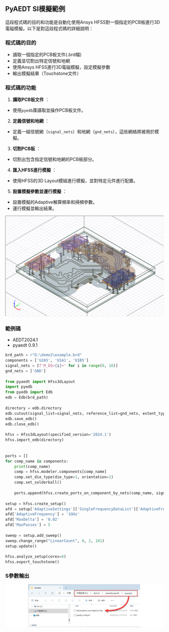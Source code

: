 PyAEDT SI模擬範例
---

這段程式碼的目的和功能是自動化使用Ansys HFSS對一個指定的PCB板進行3D電磁模擬。以下是對這段程式碼的詳細說明：
### 程式碼的目的
- 讀取一個指定的PCB板文件(.brd檔)
- 定義並切割出特定信號和地網
- 使用Ansys HFSS進行3D電磁模擬，設定模擬參數
- 輸出模擬結果（Touchstone文件）
### 程式碼的功能 
1. **讀取PCB板文件** ： 
- 使用`pyedb`庫讀取並操作PCB板文件。 
2. **定義信號和地網** ： 
- 定義一組信號網（`signal_nets`）和地網（`gnd_nets`），這些網絡將被用於模擬。 
3. **切割PCB板** ：
- 切割出包含指定信號和地網的PCB板部分。 
4. **匯入HFSS進行模擬** ：
- 使用HFSS的3D Layout模組進行模擬，並對特定元件進行配置。 
5. **設置模擬參數並運行模擬** ：
- 設置模擬的Adaptive解算頻率和掃頻參數。
- 運行模擬並輸出結果。

![2024-05-24_03-20-40](/assets/2024-05-24_03-20-40.png)

### 範例碼
- AEDT2024.1
- pyaedt 0.9.1

```python
brd_path = r"D:\demo2\example.brd"
components = ['U2A5', 'U1A1', 'U1B5']
signal_nets = [f'M_DQ<{i}>' for i in range(0, 16)]
gnd_nets = ['GND']

from pyaedt import Hfss3dLayout
import pyedb
from pyedb import Edb
edb = Edb(brd_path)

directory = edb.directory
edb.cutout(signal_list=signal_nets, reference_list=gnd_nets, extent_type="Conforming")
edb.save_edb()
edb.close_edb()

hfss = Hfss3dLayout(specified_version='2024.1')
hfss.import_edb(directory)


ports = []
for comp_name in components:
    print(comp_name)
    comp = hfss.modeler.components[comp_name]
    comp.set_die_type(die_type=1, orientation=1)
    comp.set_solderball()

    ports.append(hfss.create_ports_on_component_by_nets(comp_name, signal_nets))

setup = hfss.create_setup()
afd = setup['AdaptiveSettings']['SingleFrequencyDataList']['AdaptiveFrequencyData']
afd['AdaptiveFrequency'] = '1GHz'
afd['MaxDelta'] = '0.02'
afd['MaxPasses'] = 5

sweep = setup.add_sweep()
sweep.change_range("LinearCount", 0, 2, 101)
setup.update()

hfss.analyze_setup(cores=6)
hfss.export_touchstone()
```
### S參數輸出

![2024-05-24_03-31-51](/assets/2024-05-24_03-31-51.png)

